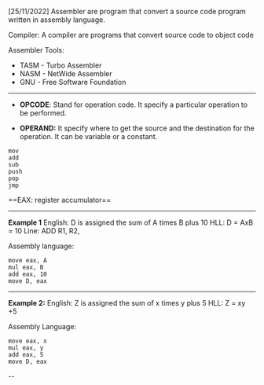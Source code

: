 [25/11/2022]
Assembler are program that convert a source code program written in assembly language. 

Compiler:
A compiler are programs that convert source code to object code

Assembler Tools:
- TASM - Turbo Assembler 
- NASM - NetWide Assembler
- GNU - Free Software Foundation 

---

- **OPCODE**: Stand for operation code. It specify a particular operation to be performed.

- **OPERAND:**  It specify where to get the source and the destination for the operation. It can be variable or a constant. 

```assembly
mov
add
sub
push
pop
jmp
```


==EAX: register accumulator==

---

**Example 1**
English: D  is assigned the sum of A times B plus 10
HLL: D = AxB = 10
Line: ADD R1, R2, 

Assembly language:

``` assembly language
move eax, A
mul eax, B
add eax, 10
move D, eax
```

---
**Example 2:**
English: Z is assigned the sum of x times y plus 5
HLL: Z = xy +5

Assembly Language:
```assembly
move eax, x
mul eax, y
add eax, 5
move D, eax
```

--